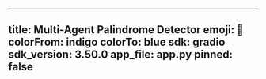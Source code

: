    ---
   title: Multi-Agent Palindrome Detector
   emoji: 🤖
   colorFrom: indigo
   colorTo: blue
   sdk: gradio
   sdk_version: 3.50.0
   app_file: app.py
   pinned: false
   ---